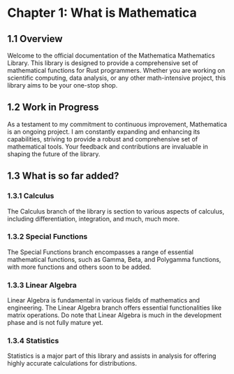 # Chapter 1: What is Mathematica

## 1.1 Overview

Welcome to the official documentation of the Mathematica Mathematics Library. This library is designed to provide a comprehensive set of mathematical functions for Rust programmers. Whether you are working on scientific computing, data analysis, or any other math-intensive project, this library aims to be your one-stop shop.

## 1.2 Work in Progress

As a testament to my commitment to continuous improvement, Mathematica is an ongoing project. I am constantly expanding and enhancing its capabilities, striving to provide a robust and comprehensive set of mathematical tools. Your feedback and contributions are invaluable in shaping the future of the library.

## 1.3 What is so far added?

### 1.3.1 Calculus

The Calculus branch of the library is section to various aspects of calculus, including differentiation, integration, and much, much more.

### 1.3.2 Special Functions

The Special Functions branch encompasses a range of essential mathematical functions, such as Gamma, Beta, and Polygamma functions, with more functions and others soon to be added.

### 1.3.3 Linear Algebra

Linear Algebra is fundamental in various fields of mathematics and engineering. The Linear Algebra branch offers essential functionalities like matrix operations. Do note that Linear Algebra is much in the development phase and is not fully mature yet.

### 1.3.4 Statistics

Statistics is a major part of this library and assists in analysis for offering highly accurate calculations for distributions.